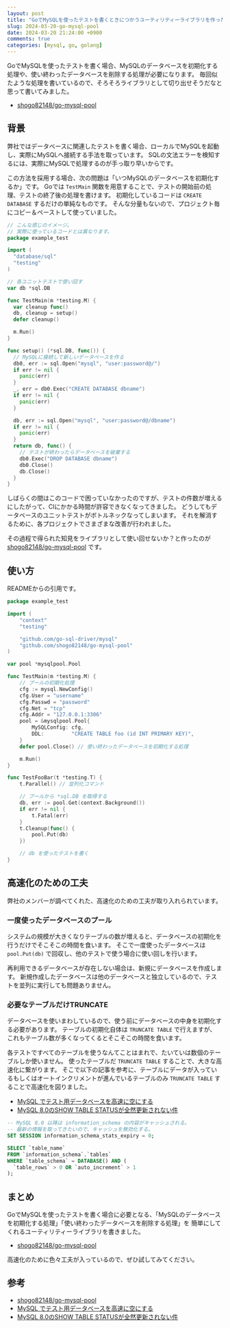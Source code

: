 ```yaml
---
layout: post
title: "GoでMySQLを使ったテストを書くときにつかうユーティリティーライブラリを作った"
slug: 2024-03-20-go-mysql-pool
date: 2024-03-20 21:24:00 +0900
comments: true
categories: [mysql, go, golang]
---
```


GoでMySQLを使ったテストを書く場合、MySQLのデータベースを初期化する処理や、使い終わったデータベースを削除する処理が必要になります。
毎回似たような処理を書いているので、そろそろライブラリとして切り出せそうだなと思って書いてみました。

- [shogo82148/go-mysql-pool](https://github.com/shogo82148/go-mysql-pool)

## 背景

弊社ではデータベースに関連したテストを書く場合、ローカルでMySQLを起動し、実際にMySQLへ接続する手法を取っています。
SQLの文法エラーを検知するには、実際にMySQLで処理するのが手っ取り早いからです。

この方法を採用する場合、次の問題は「いつMySQLのデータベースを初期化するか」です。
Goでは `TestMain` 関数を用意することで、テストの開始前の処理、テストの終了後の処理を書けます。
初期化しているコードは `CREATE DATABASE` するだけの単純なものです。
そんな分量もないので、プロジェクト毎にコピー＆ペーストして使っていました。

```go
// こんな感じのイメージ。
// 実際に使っているコードとは異なります。
package example_test

import (
  "database/sql"
  "testing"
)

// 各ユニットテストで使い回す
var db *sql.DB

func TestMain(m *testing.M) {
  var cleanup func()
  db, cleanup = setup()
  defer cleanup()

  m.Run()
}

func setup() (*sql.DB, func()) {
  // MySQLに接続して新しいデータベースを作る
  db0, err := sql.Open("mysql", "user:password@/")
  if err != nil {
    panic(err)
  }
  _, err = db0.Exec("CREATE DATABASE dbname")
  if err != nil {
    panic(err)
  }

  db, err := sql.Open("mysql", "user:password@/dbname")
  if err != nil {
    panic(err)
  }
  return db, func() {
    // テストが終わったらデータベースを破棄する
    db0.Exec("DROP DATABASE dbname")
    db0.Close()
    db.Close()
  }
}
```

しばらくの間はこのコードで困っていなかったのですが、テストの件数が増えるにしたがって、CIにかかる時間が許容できなくなってきました。
どうしてもデータベースのユニットテストがボトルネックなってしまいます。
それを解消するために、各プロジェクトでさまざまな改善が行われました。

その過程で得られた知見をライブラリとして使い回せないか？と作ったのが [shogo82148/go-mysql-pool](https://github.com/shogo82148/go-mysql-pool) です。

## 使い方

READMEからの引用です。

```go
package example_test

import (
    "context"
    "testing"

    "github.com/go-sql-driver/mysql"
    "github.com/shogo82148/go-mysql-pool"
)

var pool *mysqlpool.Pool

func TestMain(m *testing.M) {
    // プールの初期化処理
    cfg := mysql.NewConfig()
    cfg.User = "username"
    cfg.Passwd = "password"
    cfg.Net = "tcp"
    cfg.Addr = "127.0.0.1:3306"
    pool = &mysqlpool.Pool{
        MySQLConfig: cfg,
        DDL:         "CREATE TABLE foo (id INT PRIMARY KEY)",
    }
    defer pool.Close() // 使い終わったデータベースを初期化する処理

    m.Run()
}

func TestFooBar(t *testing.T) {
    t.Parallel() // 並列化コマンド

    // プールから *sql.DB を取得する
    db, err := pool.Get(context.Background())
    if err != nil {
        t.Fatal(err)
    }
    t.Cleanup(func() {
        pool.Put(db)
    })

    // db を使ったテストを書く
}
```

## 高速化のための工夫

弊社のメンバーが調べてくれた、高速化のための工夫が取り入れられています。

### 一度使ったデータベースのプール

システムの規模が大きくなりテーブルの数が増えると、データベースの初期化を行うだけでそこそこの時間を食います。
そこで一度使ったデータベースは `pool.Put(db)` で回収し、他のテストで使う場合に使い回しを行います。

再利用できるデータベースが存在しない場合は、新規にデータベースを作成します。
新規作成したデータベースは他のデータベースと独立しているので、テストを並列に実行しても問題ありません。

### 必要なテーブルだけTRUNCATE

データベースを使いまわしているので、使う前にデータベースの中身を初期化する必要があります。
テーブルの初期化自体は `TRUNCATE TABLE` で行えますが、
これもテーブル数が多くなってくるとそこそこの時間を食います。

各テストですべてのテーブルを使うなんてことはまれで、たいていは数個のテーブルしか使いません。
使ったテーブルだ `TRUNCATE TABLE` することで、大きな高速化に繋がります。
そこで以下の記事を参考に、テーブルにデータが入っているもしくはオートインクリメントが進んでいるテーブルのみ `TRUNCATE TABLE` することで高速化を図りました。

- [MySQL でテスト用データベースを高速に空にする](https://blog.mono0x.net/2016/04/04/optimize-truncate/)
- [MySQL 8.0のSHOW TABLE STATUSが全然更新されない件](https://yoku0825.blogspot.com/2019/05/mysql-80show-table-status.html)

```sql
-- MySQL 8.0 以降は information_schema の内容がキャッシュされる。
-- 最新の情報を取ってきたいので、キャッシュを無効化する。
SET SESSION information_schema_stats_expiry = 0;

SELECT `table_name`
FROM `information_schema`.`tables`
WHERE `table_schema` = DATABASE() AND (
  `table_rows` > 0 OR `auto_increment` > 1
);
```

## まとめ

GoでMySQLを使ったテストを書く場合に必要となる、「MySQLのデータベースを初期化する処理」「使い終わったデータベースを削除する処理」を
簡単にしてくれるユーティリティーライブラリを書きました。

- [shogo82148/go-mysql-pool](https://github.com/shogo82148/go-mysql-pool)

高速化のために色々工夫が入っているので、ぜひ試してみてください。

## 参考

- [shogo82148/go-mysql-pool](https://github.com/shogo82148/go-mysql-pool)
- [MySQL でテスト用データベースを高速に空にする](https://blog.mono0x.net/2016/04/04/optimize-truncate/)
- [MySQL 8.0のSHOW TABLE STATUSが全然更新されない件](https://yoku0825.blogspot.com/2019/05/mysql-80show-table-status.html)
